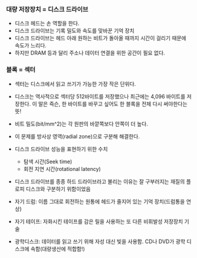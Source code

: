 ### 대량 저장장치 = 디스크 드라이브

- 디스크 헤드는 손 역할을 한다.
- 디스크 드라이브는 기록 밀도와 속도를 맞바꾼 기억 장치
- 디스크 드라이브는 헤드 아래 원하는 비트가 돌아올 때까지 시간이 걸리기 때문에 속도가 느리다.
- 하지만 DRAM 등과 달리 주소나 데이터 연결을 위한 공간이 필요 없다.

### 블록 = 섹터

- 섹터는 디스크에서 읽고 쓰기가 가능한 가장 작은 단위다.
- 디스크는 역사적으로 섹터당 512바이트를 저장했으나 최근에는 4,096 바이트를 저장한다.
  이 말은 즉슨, 한 바이트를 바꾸고 싶어도 한 블록을 전체 다시 써야한다는 뜻!
- 비트 밀도(bit/mm^2)는 각 원판의 바깥쪽보다 안쪽이 더 높다.
- 이 문제를 방사상 영역(radial zone)으로 구분해 해결한다.
- 디스크 드라이브 성능을 표현하기 위한 수치
  - 탐색 시간(Seek time)
  - 회전 지연 시간(rotational latency)
- 디스크 드라이브를 종종 하드 드라이브라고 불리는 이유는
  잘 구부러지는 재질의 플로피 디스크와 구분하기 위함이었음

- 자기 드럼: 이름 그대로 회전하는 원통에 헤드가 줄지어 있는 기억 장치(드럼통을 연상)
- 자기 테이프: 자화시킨 테이프를 감은 릴을 사용하는 또 다른 비휘발성 저장장치 기술
- 광학디스크: 데이터를 읽고 쓰기 위해 자성 대신 빛을 사용함. CD나 DVD가 광학 디스크에 속함(대량생산에 적합함!)
